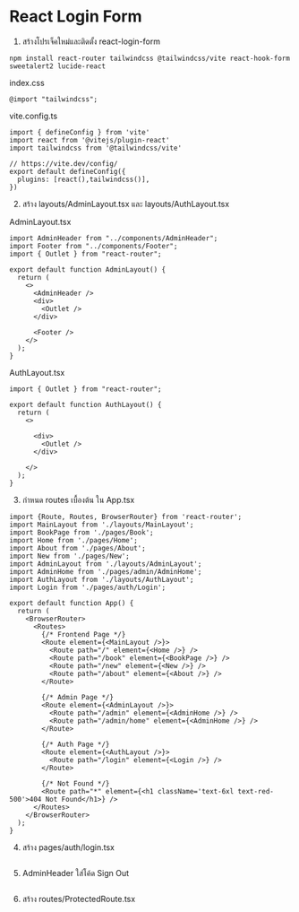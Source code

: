 # React Login Form

1) สร้างโปรเจ็คใหม่และติดตั้ง react-login-form

```
npm install react-router tailwindcss @tailwindcss/vite react-hook-form sweetalert2 lucide-react
```

index.css
```
@import "tailwindcss";
```

vite.config.ts
```
import { defineConfig } from 'vite'
import react from '@vitejs/plugin-react'
import tailwindcss from '@tailwindcss/vite'

// https://vite.dev/config/
export default defineConfig({
  plugins: [react(),tailwindcss()],
})
```

2) สร้าง layouts/AdminLayout.tsx และ layouts/AuthLayout.tsx

AdminLayout.tsx
```
import AdminHeader from "../components/AdminHeader";
import Footer from "../components/Footer";
import { Outlet } from "react-router";

export default function AdminLayout() {
  return (
    <>
      <AdminHeader />
      <div>
        <Outlet />
      </div>

      <Footer />
    </>
  );
}

```

AuthLayout.tsx
```
import { Outlet } from "react-router";

export default function AuthLayout() {
  return (
    <>

      <div>
        <Outlet />
      </div>

    </>
  );
}

```

3) กำหนด routes เบื้องต้น ใน App.tsx

```
import {Route, Routes, BrowserRouter} from 'react-router';
import MainLayout from './layouts/MainLayout';
import BookPage from './pages/Book';
import Home from './pages/Home';
import About from './pages/About';
import New from './pages/New';
import AdminLayout from './layouts/AdminLayout';
import AdminHome from './pages/admin/AdminHome';
import AuthLayout from './layouts/AuthLayout';
import Login from './pages/auth/Login';

export default function App() {
  return (
    <BrowserRouter>
      <Routes>
        {/* Frontend Page */}
        <Route element={<MainLayout />}>
          <Route path="/" element={<Home />} />
          <Route path="/book" element={<BookPage />} />
          <Route path="/new" element={<New />} />
          <Route path="/about" element={<About />} />
        </Route>

        {/* Admin Page */}
        <Route element={<AdminLayout />}>
          <Route path="/admin" element={<AdminHome />} />
          <Route path="/admin/home" element={<AdminHome />} />
        </Route>

        {/* Auth Page */}
        <Route element={<AuthLayout />}>
          <Route path="/login" element={<Login />} />
        </Route>

        {/* Not Found */}
        <Route path="*" element={<h1 className='text-6xl text-red-500'>404 Not Found</h1>} />
      </Routes>
    </BrowserRouter>
  );
}

```


4) สร้าง pages/auth/login.tsx

```

```

5) AdminHeader ใส่โค้ด Sign Out


```

```


6) สร้าง routes/ProtectedRoute.tsx

```

```


